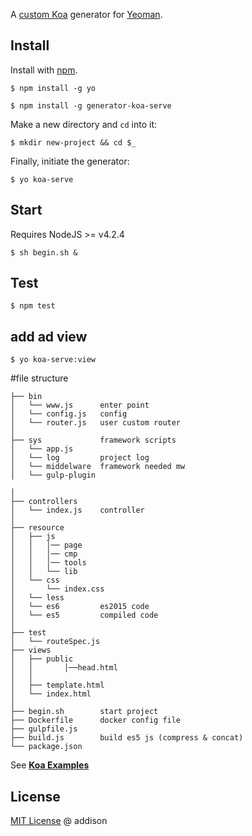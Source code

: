A [custom Koa](http://koajs.com) generator for [Yeoman](http://yeoman.io).

## Install

Install with [npm](https://npmjs.org).

```
$ npm install -g yo
```

```
$ npm install -g generator-koa-serve
```

Make a new directory and ```cd``` into it:

```
$ mkdir new-project && cd $_
```

Finally, initiate the generator:

```
$ yo koa-serve
```

## Start

Requires NodeJS >= v4.2.4


```
$ sh begin.sh &
```

## Test

```
$ npm test
```


## add ad view

```
$ yo koa-serve:view
```



#file structure

    ├── bin
    │   └── www.js      enter point
    │   └── config.js   config
    │   └── router.js   user custom router
    │
    ├── sys             framework scripts
    │   └── app.js      
    │   └── log         project log
    │   └── middelware  framework needed mw
    │   └── gulp-plugin

    │
    ├── controllers
    │   └── index.js    controller
    │
    ├── resource
    │   ├── js
    │   │   │── page
    │   │   │── cmp
    │   │   │── tools
    │   │   └── lib
    │   └── css
    │       └── index.css
    │   └── less    
    │   └── es6         es2015 code 
    │   └── es5         compiled code
    │
    ├── test
    │   └── routeSpec.js
    ├── views
    │   ├── public
    │   │       │──head.html
    │   │
    │   ├── template.html
    │   └── index.html
    │
    ├── begin.sh        start project
    ├── Dockerfile      docker config file
    ├── gulpfile.js
    ├── build.js        build es5 js (compress & concat)
    └── package.json

See [**Koa Examples**](https://github.com/koajs/examples/)

## License

[MIT License](http://en.wikipedia.org/wiki/MIT_License) @ addison